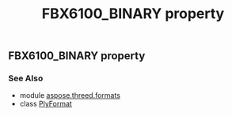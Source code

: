 ﻿---
title: FBX6100_BINARY property
second_title: Aspose.3D for Python via .NET API References
description: 
type: docs
weight: 170
url: /python-net/aspose.threed.formats/plyformat/fbx6100_binary/
is_root: false
---

## FBX6100_BINARY property


### See Also
* module [aspose.threed.formats](../../)
* class [PlyFormat](/3d/python-net/aspose.threed.formats/plyformat)
